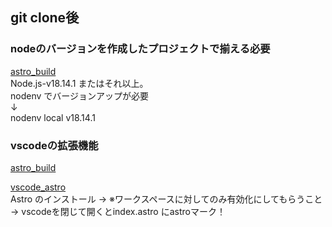## git clone後

### nodeのバージョンを作成したプロジェクトで揃える必要
[astro_build](https://docs.astro.build/ja/install/auto/)  
Node.js-v18.14.1 またはそれ以上。  
nodenv でバージョンアップが必要  
  ↓  
nodenv local v18.14.1  

### vscodeの拡張機能
[astro_build](https://docs.astro.build/ja/editor-setup/)

[vscode_astro](https://marketplace.visualstudio.com/items?itemName=astro-build.astro-vscode)  
Astro のインストール → ※ワークスペースに対してのみ有効化にしてもらうこと → vscodeを閉じて開くとindex.astro にastroマーク！